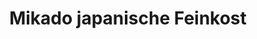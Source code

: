 ---
title: "Mikado japanische Feinkost"
url: /muenchen/mikado-japanische-feinkost/
shop: Feinkost
---
